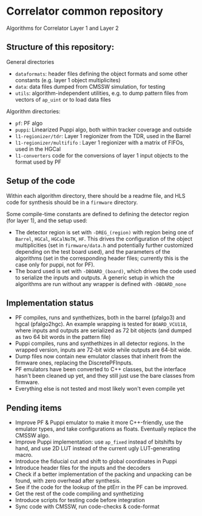 # Correlator common repository

Algorithms for Correlator Layer 1 and Layer 2

## Structure of this repository:

General directories
 * `dataformats`: header files defining the object formats and some other constants (e.g. layer 1 object multiplicites)
 * `data`: data files dumped from CMSSW simulation, for testing
 * `utils`: algorithm-independent utilities, e.g. to dump pattern files from vectors of `ap_uint` or to load data files 

Algorithm directories:
 * `pf`: PF algo
 * `puppi`: Linearized Puppi algo, both within tracker coverage and outside
 * `l1-regionizer/tdr`: Layer 1 regionizer from the TDR, used in the Barrel 
 * `l1-regionizer/multififo` : Layer 1 regionizer with a matrix of FIFOs, used in the HGCal
 * `l1-converters` code for the conversions of layer 1 input objects to the format used by PF


## Setup of the code

Within each algorithm directory, there should be a readme file, and HLS code for synthesis should be in a `firmware` directory. 

Some compile-time constants are defined to defining the detector region (for layer 1), and the setup used:
 * The detector region is set with `-DREG_(region)` with region being one of `Barrel`, `HGCal`, `HGCalNoTK`, `HF`. This drives the configuration of the object multiplicities (set in `firmware/data.h` and potentially further customized depending on the test board used), and the parameters of the algorithms (set in the corresponding header files; currently this is the case only for puppi, not for PF).
 * The board used is set with `-DBOARD_(board)`, which drives the code used to serialize the inputs and outputs. A generic setup in which the algorithms are run without any wrapper is defined with `-DBOARD_none`

## Implementation status

* PF compiles, runs and synthethizes, both in the barrel (pfalgo3) and hgcal (pfalgo2hgc). An example wrapping is tested for `BOARD_VCU118`, where inputs and outputs are serialized as 72 bit objects (and dumped as two 64 bit words in the pattern file)
* Puppi compiles, runs and synthethizes in all detector regions. In the wrapped version, inputs are 72-bit wide while outputs are 64-bit wide.
* Dump files now contain new emulator classes that inherit from the firmware ones, replacing the DiscretePFInputs.
* PF emulators have been converted to C++ classes, but the interface hasn't been cleaned up yet, and they still just use the bare classes from firmware.
* Everything else is not tested and most likely won't even compile yet

## Pending items

* Improve PF & Puppi emulator to make it more C++-friendly, use the emulator types, and take configurations as floats. Eventually replace the CMSSW algo.
* Improve Puppi implementation: use `ap_fixed` instead of bitshifts by hand, and use 2D LUT instead of the current ugly LUT-generating macro.
* Introduce the fiducial cut and shift to global coordinates in Puppi
* Introduce header files for the inputs and the decoders
* Check if a better implementation of the packing and unpacking can be found, with zero overhead after synthesis.
* See if the code for the lookup of the ptErr in the PF can be improved.
* Get the rest of the code compiling and synthetizing
* Introduce scripts for testing code before integration
* Sync code with CMSSW, run code-checks & code-format

